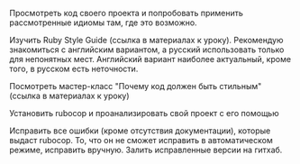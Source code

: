 Просмотреть код своего проекта и попробовать применить рассмотренные идиомы там, где это возможно.

Изучить Ruby Style Guide (ссылка в материалах к уроку). Рекомендую знакомиться с английским вариантом, 
а русский использовать только для непонятных мест. Английский вариант наиболее актуальный, кроме того, в русском есть неточности.

Посмотреть мастер-класс "Почему код должен быть стильным" (ссылка в материалах к уроку)

Установить rubocop и проанализировать свой проект с его помощью

Исправить все ошибки (кроме отсутствия документации), 
которые выдаст rubocop. То, что он не сможет исправить в автоматическом режиме, исправить вручную. 
Залить исправленные версии на гитхаб.
   	
   	
   	
   	
   	
   	
   	
   	
   	
   	
   	
   	
   	
   	
   	
   	
   	
   	


